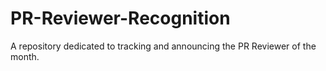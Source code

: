 # PR-Reviewer-Recognition
A repository dedicated to tracking and announcing the PR Reviewer of the month.

